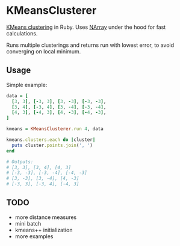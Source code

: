 KMeansClusterer
===

[KMeans clustering](http://en.wikipedia.org/wiki/K-means_clustering) in Ruby. Uses [NArray](https://github.com/masa16/narray) under the hood for fast calculations.

Runs multiple clusterings and returns run with lowest error, to avoid converging on local minimum.


Usage
---
Simple example:

```ruby
data = [
  [3, 3], [-3, 3], [3, -3], [-3, -3],
  [3, 4], [-3, 4], [3, -4], [-3, -4],
  [4, 3], [-4, 3], [4, -3], [-4, -3],
]

kmeans = KMeansClusterer.run 4, data

kmeans.clusters.each do |cluster|
  puts cluster.points.join(', ')
end

# Outputs:
# [3, 3], [3, 4], [4, 3]
# [-3, -3], [-3, -4], [-4, -3]
# [3, -3], [3, -4], [4, -3]
# [-3, 3], [-3, 4], [-4, 3]
```


TODO
---
- more distance measures
- mini batch
- kmeans++ initialization
- more examples

